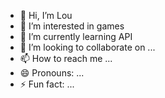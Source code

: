 - 👋 Hi, I’m Lou
- 👀 I’m interested in games
- 🌱 I’m currently learning API
- 💞️ I’m looking to collaborate on ...
- 📫 How to reach me ...
- 😄 Pronouns: ...
- ⚡ Fun fact: ...

<!---
loucrtz/loucrtz is a ✨ special ✨ repository because its `README.md` (this file) appears on your GitHub profile.
You can click the Preview link to take a look at your changes.
--->
